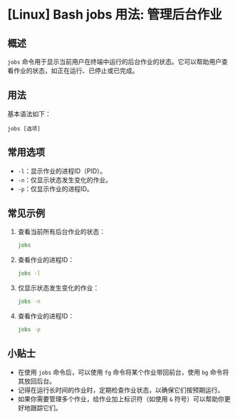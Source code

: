 # [Linux] Bash jobs 用法: 管理后台作业

## 概述
`jobs` 命令用于显示当前用户在终端中运行的后台作业的状态。它可以帮助用户查看作业的状态，如正在运行、已停止或已完成。

## 用法
基本语法如下：
```
jobs [选项]
```

## 常用选项
- `-l`：显示作业的进程ID（PID）。
- `-n`：仅显示状态发生变化的作业。
- `-p`：仅显示作业的进程ID。

## 常见示例
1. 查看当前所有后台作业的状态：
   ```bash
   jobs
   ```

2. 查看作业的进程ID：
   ```bash
   jobs -l
   ```

3. 仅显示状态发生变化的作业：
   ```bash
   jobs -n
   ```

4. 查看作业的进程ID：
   ```bash
   jobs -p
   ```

## 小贴士
- 在使用 `jobs` 命令后，可以使用 `fg` 命令将某个作业带回前台，使用 `bg` 命令将其放回后台。
- 记得在运行长时间的作业时，定期检查作业状态，以确保它们按预期运行。
- 如果你需要管理多个作业，给作业加上标识符（如使用 `&` 符号）可以帮助你更好地跟踪它们。